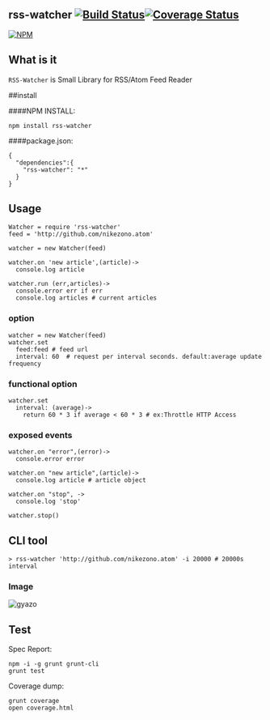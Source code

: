 rss-watcher [![Build Status](https://travis-ci.org/nikezono/node-rss-watcher.png)](https://travis-ci.org/nikezono/node-rss-watcher)[![Coverage Status](https://coveralls.io/repos/nikezono/node-rss-watcher/badge.png)](https://coveralls.io/r/nikezono/node-rss-watcher)
---

[![NPM](https://nodei.co/npm/rss-watcher.png)](https://nodei.co/npm/rss-watcher/)

## What is it
`RSS-Watcher` is Small Library for RSS/Atom Feed Reader

##install

####NPM INSTALL:

    npm install rss-watcher

####package.json:

```
{
  "dependencies":{
    "rss-watcher": "*"
  }
}
```

## Usage

    Watcher = require 'rss-watcher'
    feed = 'http://github.com/nikezono.atom'

    watcher = new Watcher(feed)

    watcher.on 'new article',(article)->
      console.log article

    watcher.run (err,articles)->
      console.error err if err
      console.log articles # current articles


### option

    watcher = new Watcher(feed)
    watcher.set
      feed:feed # feed url
      interval: 60  # request per interval seconds. default:average update frequency

### functional option

    watcher.set
      interval: (average)->
        return 60 * 3 if average < 60 * 3 # ex:Throttle HTTP Access


### exposed events

    watcher.on "error",(error)->
      console.error error

    watcher.on "new article",(article)->
      console.log article # article object

    watcher.on "stop", ->
      console.log 'stop'

    watcher.stop()

## CLI tool

    > rss-watcher 'http://github.com/nikezono.atom' -i 20000 # 20000s interval

### Image

![gyazo](http://gyazo.com/35357bf10711857403eaa7abe6b70037.png)


## Test

Spec Report:

    npm -i -g grunt grunt-cli
    grunt test

Coverage dump:

    grunt coverage
    open coverage.html

